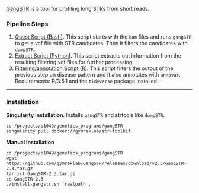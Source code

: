 [GangSTR](https://github.com/gymreklab/GangSTR) is a tool for profiling long
STRs from short reads. 


### Pipeline Steps
1. [Quest Script (Bash)](../../projects/family/data/input/gangstr/submit_jobs.bash). This script starts with the `bam` files and runs `gangSTR` to get a vcf file with STR candidates. Then it filters the candidates with `dumpSTR`. 
2. [Extract Script (Python)](../../projects/family/scripts/gangstr_extract.py). This script extracts out information from the resulting filtering vcf files for further processing. 
3. [Filtering/annotation Script (R)](../../projects/family/scripts/gangstr_filter_family3.R). This script filters the output of the previous step on disease pattern and it also annotates with `annovar`. Requirements: R/3.5.1 and the `tidyverse` package installed.

---

### Installation

**Singularity installation**. Installs `gangSTR` and strtools like `dumpSTR`.

```shell
cd /projects/b1049/genetics_programs/gangSTR
singularity pull docker://gymreklab/str-toolkit
```

**Manual Installation**

```shell
cd /projects/b1049/genetics_programs/gangSTR
wget https://github.com/gymreklab/GangSTR/releases/download/v2.3/GangSTR-2.3.tar.gz
tar zxf GangSTR-2.3.tar.gz
cd GangSTR-2.3
./install-gangstr.sh `realpath .`
```


